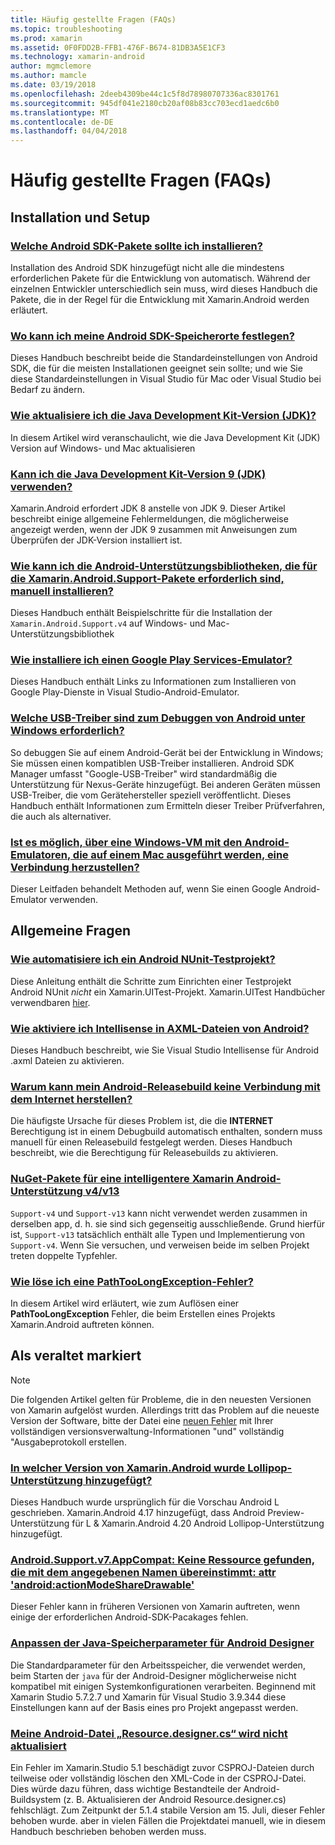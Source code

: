 ```yaml
---
title: Häufig gestellte Fragen (FAQs)
ms.topic: troubleshooting
ms.prod: xamarin
ms.assetid: 0F0FDD2B-FFB1-476F-B674-81DB3A5E1CF3
ms.technology: xamarin-android
author: mgmclemore
ms.author: mamcle
ms.date: 03/19/2018
ms.openlocfilehash: 2deeb4309be44c1c5f8d78980707336ac8301761
ms.sourcegitcommit: 945df041e2180cb20af08b83cc703ecd1aedc6b0
ms.translationtype: MT
ms.contentlocale: de-DE
ms.lasthandoff: 04/04/2018
---
```

# <a name="frequently-asked-questions"></a>Häufig gestellte Fragen (FAQs)

## <a name="installation--setup"></a>Installation und Setup

### <a name="which-android-sdk-packages-should-i-installinstall-android-sdk-packagesmd"></a>[Welche Android SDK-Pakete sollte ich installieren?](install-android-sdk-packages.md)

Installation des Android SDK hinzugefügt nicht alle die mindestens erforderlichen Pakete für die Entwicklung von automatisch. Während der einzelnen Entwickler unterschiedlich sein muss, wird dieses Handbuch die Pakete, die in der Regel für die Entwicklung mit Xamarin.Android werden erläutert.

### <a name="where-can-i-set-my-android-sdk-locationsandroid-sdk-locationmd"></a>[Wo kann ich meine Android SDK-Speicherorte festlegen?](android-sdk-location.md)

Dieses Handbuch beschreibt beide die Standardeinstellungen von Android SDK, die für die meisten Installationen geeignet sein sollte; und wie Sie diese Standardeinstellungen in Visual Studio für Mac oder Visual Studio bei Bedarf zu ändern.

### <a name="how-do-i-update-the-java-development-kit-jdk-versionupdate-jdkmd"></a>[Wie aktualisiere ich die Java Development Kit-Version (JDK)?](update-jdk.md)

In diesem Artikel wird veranschaulicht, wie die Java Development Kit (JDK) Version auf Windows- und Mac aktualisieren

### <a name="can-i-use-java-development-kit-jdk-version-9jdk9-errorsmd"></a>[Kann ich die Java Development Kit-Version 9 (JDK) verwenden?](jdk9-errors.md)

Xamarin.Android erfordert JDK 8 anstelle von JDK 9. Dieser Artikel beschreibt einige allgemeine Fehlermeldungen, die möglicherweise angezeigt werden, wenn der JDK 9 zusammen mit Anweisungen zum Überprüfen der JDK-Version installiert ist.


### <a name="how-can-i-manually-install-the-android-support-libraries-required-by-the-xamarinandroidsupport-packagesinstall-android-support-librarymd"></a>[Wie kann ich die Android-Unterstützungsbibliotheken, die für die Xamarin.Android.Support-Pakete erforderlich sind, manuell installieren?](install-android-support-library.md)

Dieses Handbuch enthält Beispielschritte für die Installation der `Xamarin.Android.Support.v4` auf Windows- und Mac-Unterstützungsbibliothek

### <a name="how-do-i-install-google-play-services-in-an-emulatorinstall-gpsmd"></a>[Wie installiere ich einen Google Play Services-Emulator?](install-gps.md)

Dieses Handbuch enthält Links zu Informationen zum Installieren von Google Play-Dienste in Visual Studio-Android-Emulator.

### <a name="what-usb-drivers-do-i-need-to-debug-android-on-windowsandroid-drivers-debug-windowsmd"></a>[Welche USB-Treiber sind zum Debuggen von Android unter Windows erforderlich?](android-drivers-debug-windows.md)

So debuggen Sie auf einem Android-Gerät bei der Entwicklung in Windows; Sie müssen einen kompatiblen USB-Treiber installieren. Android SDK Manager umfasst "Google-USB-Treiber" wird standardmäßig die Unterstützung für Nexus-Geräte hinzugefügt.
Bei anderen Geräten müssen USB-Treiber, die vom Gerätehersteller speziell veröffentlicht. Dieses Handbuch enthält Informationen zum Ermitteln dieser Treiber Prüfverfahren, die auch als alternativer.

### <a name="is-it-possible-to-connect-to-android-emulators-running-on-a-mac-from-a-windows-vmconnect-android-emulator-mac-windowsmd"></a>[Ist es möglich, über eine Windows-VM mit den Android-Emulatoren, die auf einem Mac ausgeführt werden, eine Verbindung herzustellen?](connect-android-emulator-mac-windows.md)

Dieser Leitfaden behandelt Methoden auf, wenn Sie einen Google Android-Emulator verwenden.

## <a name="general-questions"></a>Allgemeine Fragen

### <a name="how-do-i-automate-an-android-nunit-test-projectautomate-android-nunit-testmd"></a>[Wie automatisiere ich ein Android NUnit-Testprojekt?](automate-android-nunit-test.md)

Diese Anleitung enthält die Schritte zum Einrichten einer Testprojekt Android NUnit _nicht_ ein Xamarin.UITest-Projekt. Xamarin.UITest Handbücher verwendbaren [hier](https://docs.microsoft.com/appcenter/test-cloud/preparing-for-upload/uitest).

### <a name="how-do-i-enable-intellisense-in-android-axml-filesenable-axml-intellisensemd"></a>[Wie aktiviere ich Intellisense in AXML-Dateien von Android?](enable-axml-intellisense.md)

Dieses Handbuch beschreibt, wie Sie Visual Studio Intellisense für Android .axml Dateien zu aktivieren.

### <a name="why-cant-my-android-release-build-connect-to-the-internetandroid-internetmd"></a>[Warum kann mein Android-Releasebuild keine Verbindung mit dem Internet herstellen?](android-internet.md)

Die häufigste Ursache für dieses Problem ist, die die **INTERNET** Berechtigung ist in einem Debugbuild automatisch enthalten, sondern muss manuell für einen Releasebuild festgelegt werden. Dieses Handbuch beschreibt, wie die Berechtigung für Releasebuilds zu aktivieren.

### <a name="smarter-xamarin-android-support-v4--v13-nuget-packagesandroid-support-v4v13-librariesmd"></a>[NuGet-Pakete für eine intelligentere Xamarin Android-Unterstützung v4/v13 ](android-support-v4v13-libraries.md)

`Support-v4` und `Support-v13` kann nicht verwendet werden zusammen in derselben app, d. h. sie sind sich gegenseitig ausschließende. Grund hierfür ist, `Support-v13` tatsächlich enthält alle Typen und Implementierung von `Support-v4`. Wenn Sie versuchen, und verweisen beide im selben Projekt treten doppelte Typfehler.

### <a name="how-do-i-resolve-a-pathtoolongexception-errorpath-too-long-exceptionmd"></a>[Wie löse ich eine PathTooLongException-Fehler?](path-too-long-exception.md)

In diesem Artikel wird erläutert, wie zum Auflösen einer **PathTooLongException** Fehler, die beim Erstellen eines Projekts Xamarin.Android auftreten können.



## <a name="deprecated"></a>Als veraltet markiert

> [!NOTE]
> Die folgenden Artikel gelten für Probleme, die in den neuesten Versionen von Xamarin aufgelöst wurden. Allerdings tritt das Problem auf die neueste Version der Software, bitte der Datei eine [neuen Fehler](~/cross-platform/troubleshooting/questions/howto-file-bug.md) mit Ihrer vollständigen versionsverwaltung-Informationen "und" vollständig "Ausgabeprotokoll erstellen.

### <a name="what-version-of-xamarinandroid-added-lollipop-supportxa-lollipopmd"></a>[In welcher Version von Xamarin.Android wurde Lollipop-Unterstützung hinzugefügt?](xa-lollipop.md)

Dieses Handbuch wurde ursprünglich für die Vorschau Android L geschrieben. Xamarin.Android 4.17 hinzugefügt, dass Android Preview-Unterstützung für L & Xamarin.Android 4.20 Android Lollipop-Unterstützung hinzugefügt.

### <a name="androidsupportv7appcompat---no-resource-found-that-matches-the-given-name-attr-androidactionmodesharedrawablemissing-action-mode-share-drawablemd"></a>[Android.Support.v7.AppCompat: Keine Ressource gefunden, die mit dem angegebenen Namen übereinstimmt: attr 'android:actionModeShareDrawable'](missing-action-mode-share-drawable.md)

Dieser Fehler kann in früheren Versionen von Xamarin auftreten, wenn einige der erforderlichen Android-SDK-Pacakages fehlen.

### <a name="adjusting-java-memory-parameters-for-the-android-designerandroid-designer-java-memorymd"></a>[Anpassen der Java-Speicherparameter für Android Designer](android-designer-java-memory.md)

Die Standardparameter für den Arbeitsspeicher, die verwendet werden, beim Starten der `java` für der Android-Designer möglicherweise nicht kompatibel mit einigen Systemkonfigurationen verarbeiten. Beginnend mit Xamarin Studio 5.7.2.7 und Xamarin für Visual Studio 3.9.344 diese Einstellungen kann auf der Basis eines pro Projekt angepasst werden.

### <a name="my-android-resourcedesignercs-file-will-not-updateresource-designer-wont-updatemd"></a>[Meine Android-Datei „Resource.designer.cs“ wird nicht aktualisiert](resource-designer-wont-update.md)

Ein Fehler im Xamarin.Studio 5.1 beschädigt zuvor CSPROJ-Dateien durch teilweise oder vollständig löschen den XML-Code in der CSPROJ-Datei. Dies würde dazu führen, dass wichtige Bestandteile der Android-Buildsystem (z. B. Aktualisieren der Android Resource.designer.cs) fehlschlägt. Zum Zeitpunkt der 5.1.4 stabile Version am 15. Juli, dieser Fehler behoben wurde. aber in vielen Fällen die Projektdatei manuell, wie in diesem Handbuch beschrieben behoben werden muss.



